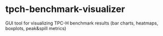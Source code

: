 # tpch-benchmark-visualizer
GUI tool for visualizing TPC-H benchmark results (bar charts, heatmaps, boxplots, peak&amp;spill metrics)
